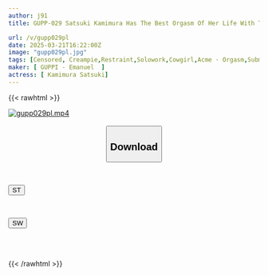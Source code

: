 ```yaml
---
author: j91
title: GUPP-029 Satsuki Kamimura Has The Best Orgasm Of Her Life With The Sex Service For Women She Has Always Wanted

url: /v/gupp029pl
date: 2025-03-21T16:22:00Z
image: "gupp029pl.jpg"
tags: [Censored, Creampie,Restraint,Solowork,Cowgirl,Acme · Orgasm,Submissive Woman	]
maker: [ GUPPI - Emanuel  ]
actress: [ Kamimura Satsuki]
---
```



{{< rawhtml >}}

<div class="video" data-videoid="MJ37kddpwviGLR">
    <a href="javascript:;">
        <img src="/v/gupp029pl/gupp029pl.jpg" width="WIDTH" height="HEIGHT" alt="gupp029pl.mp4" loading="lazy">
    </a>
</div>

<script type="text/javascript" src="https://j91.asia/asset/on-demand-st.js"></script>

<br>
  <link rel="stylesheet" href="https://j91.asia/asset/bs5.css">
  
  <center>
  <button class="btn btn-primary" type="button" data-bs-toggle="collapse" data-bs-target=".multi-collapse" aria-expanded="false" aria-controls="multiCollapseExample1 multiCollapseExample2"><h2>Download</h2></button></center>
</p>
<div class="row">
  <div class="col">
    <div class="collapse multi-collapse" id="multiCollapseExample1">
      <div class="card card-body">
	      	      <br>
<div class="buttons">  
<p><a href="/v/gupp029pl/st.html" target="_blank"><button class="btn-hover color-3"><i class="fa fa-download"></i> ST</button></a></p></div>
    </div>
  </div>
</div>
  <div class="col">
    <div class="collapse multi-collapse" id="multiCollapseExample2">
      <div class="card card-body">
	      <br>
<div class="buttons">
<p><a href="/v/gupp029pl/sw.html" target="_blank"><button class="btn-hover color-2"><i class="fa fa-download"></i> SW</button></a></p></div>
<br><br>
      </div>
    </div>
  </div>
</div>

{{< /rawhtml >}}